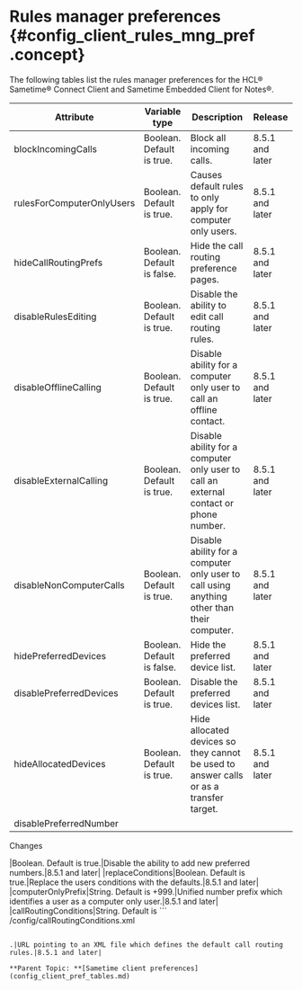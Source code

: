 # Rules manager preferences {#config_client_rules_mng_pref .concept}

The following tables list the rules manager preferences for the HCL® Sametime® Connect Client and Sametime Embedded Client for Notes®.

|Attribute|Variable type|Description|Release|
|---------|-------------|-----------|-------|
|blockIncomingCalls|Boolean. Default is true.|Block all incoming calls.|8.5.1 and later|
|rulesForComputerOnlyUsers|Boolean. Default is true.|Causes default rules to only apply for computer only users.|8.5.1 and later|
|hideCallRoutingPrefs|Boolean. Default is false.|Hide the call routing preference pages.|8.5.1 and later|
|disableRulesEditing|Boolean. Default is true.|Disable the ability to edit call routing rules.|8.5.1 and later|
|disableOfflineCalling|Boolean. Default is true.|Disable ability for a computer only user to call an offline contact.|8.5.1 and later|
|disableExternalCalling|Boolean. Default is true.|Disable ability for a computer only user to call an external contact or phone number.|8.5.1 and later|
|disableNonComputerCalls|Boolean. Default is true.|Disable ability for a computer only user to call using anything other than their computer.|8.5.1 and later|
|hidePreferredDevices|Boolean. Default is false.|Hide the preferred device list.|8.5.1 and later|
|disablePreferredDevices|Boolean. Default is true.|Disable the preferred devices list.|8.5.1 and later|
|hideAllocatedDevices|Boolean. Default is true.|Hide allocated devices so they cannot be used to answer calls or as a transfer target.|8.5.1 and later|
|disablePreferredNumber  
 Changes

|Boolean. Default is true.|Disable the ability to add new preferred numbers.|8.5.1 and later|
|replaceConditions|Boolean. Default is true.|Replace the users conditions with the defaults.|8.5.1 and later|
|computerOnlyPrefix|String. Default is +999.|Unified number prefix which identifies a user as a computer only user.|8.5.1 and later|
|callRoutingConditions|String. Default is ```
/config/callRoutingConditions.xml
```

.|URL pointing to an XML file which defines the default call routing rules.|8.5.1 and later|

**Parent Topic: **[Sametime client preferences](config_client_pref_tables.md)

